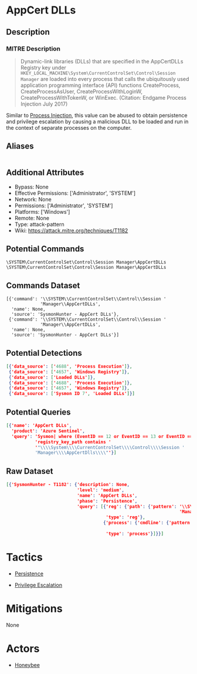 
# AppCert DLLs

## Description

### MITRE Description

> Dynamic-link libraries (DLLs) that are specified in the AppCertDLLs Registry key under <code>HKEY_LOCAL_MACHINE\System\CurrentControlSet\Control\Session Manager</code> are loaded into every process that calls the ubiquitously used application programming interface (API) functions CreateProcess, CreateProcessAsUser, CreateProcessWithLoginW, CreateProcessWithTokenW, or WinExec. (Citation: Endgame Process Injection July 2017)

Similar to [Process Injection](https://attack.mitre.org/techniques/T1055), this value can be abused to obtain persistence and privilege escalation by causing a malicious DLL to be loaded and run in the context of separate processes on the computer.

## Aliases

```

```

## Additional Attributes

* Bypass: None
* Effective Permissions: ['Administrator', 'SYSTEM']
* Network: None
* Permissions: ['Administrator', 'SYSTEM']
* Platforms: ['Windows']
* Remote: None
* Type: attack-pattern
* Wiki: https://attack.mitre.org/techniques/T1182

## Potential Commands

```
\SYSTEM\CurrentControlSet\Control\Session Manager\AppCertDLLs
\SYSTEM\CurrentControlSet\Control\Session Manager\AppCertDLLs
```

## Commands Dataset

```
[{'command': '\\SYSTEM\\CurrentControlSet\\Control\\Session '
             'Manager\\AppCertDLLs',
  'name': None,
  'source': 'SysmonHunter - AppCert DLLs'},
 {'command': '\\SYSTEM\\CurrentControlSet\\Control\\Session '
             'Manager\\AppCertDLLs',
  'name': None,
  'source': 'SysmonHunter - AppCert DLLs'}]
```

## Potential Detections

```json
[{'data_source': ['4688', 'Process Execution']},
 {'data_source': ['4657', 'Windows Registry']},
 {'data_source': ['Loaded DLLs']},
 {'data_source': ['4688', 'Process Execution']},
 {'data_source': ['4657', 'Windows Registry']},
 {'data_source': ['Sysmon ID 7', 'Loaded DLLs']}]
```

## Potential Queries

```json
[{'name': 'AppCert DLLs',
  'product': 'Azure Sentinel',
  'query': 'Sysmon| where (EventID == 12 or EventID == 13 or EventID == 14)and '
           'registry_key_path contains '
           '"\\\\System\\\\CurrentControlSet\\\\Control\\\\Session '
           'Manager\\\\AppCertDlls\\\\"'}]
```

## Raw Dataset

```json
[{'SysmonHunter - T1182': {'description': None,
                           'level': 'medium',
                           'name': 'AppCert DLLs',
                           'phase': 'Persistence',
                           'query': [{'reg': {'path': {'pattern': '\\SYSTEM\\CurrentControlSet\\Control\\Session '
                                                                  'Manager\\AppCertDLLs'}},
                                      'type': 'reg'},
                                     {'process': {'cmdline': {'pattern': '\\SYSTEM\\CurrentControlSet\\Control\\Session '
                                                                         'Manager\\AppCertDLLs'}},
                                      'type': 'process'}]}}]
```

# Tactics


* [Persistence](../tactics/Persistence.md)

* [Privilege Escalation](../tactics/Privilege-Escalation.md)
    

# Mitigations

None

# Actors


* [Honeybee](../actors/Honeybee.md)


